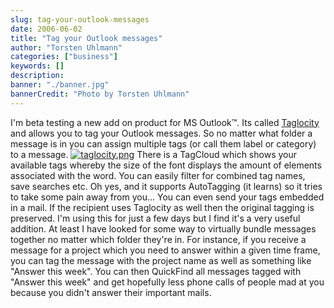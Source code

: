 ```yaml
---
slug: tag-your-outlook-messages
date: 2006-06-02
title: "Tag your Outlook messages"
author: "Torsten Uhlmann"
categories: ["business"]
keywords: []
description:
banner: "./banner.jpg"
bannerCredit: "Photo by Torsten Uhlmann"
---
```


I'm beta testing a new add on product for MS Outlook™. Its called [Taglocity](http://www.taglocity.com/) and allows you to tag your Outlook messages. So no matter what folder a message is in you can assign multiple tags (or call them label or category) to a message. [![taglocity.png](/img/uploads/2006/06/taglocity-150x150.png)](/img/uploads/2006/06/taglocity.png "taglocity.png") There is a TagCloud which shows your available tags whereby the size of the font displays the amount of elements associated with the word. You can easily filter for combined tag names, save searches etc. Oh yes, and it supports AutoTagging (it learns) so it tries to take some pain away from you... You can even send your tags embedded in a mail. If the recipient uses Taglocity as well then the original tagging is preserved. I'm using this for just a few days but I find it's a very useful addition. At least I have looked for some way to virtually bundle messages together no matter which folder they're in. For instance, if you receive a message for a project which you need to answer within a given time frame, you can tag the message with the project name as well as something like "Answer this week". You can then QuickFind all messages tagged with "Answer this week" and get hopefully less phone calls of people mad at you because you didn't answer their important mails.
